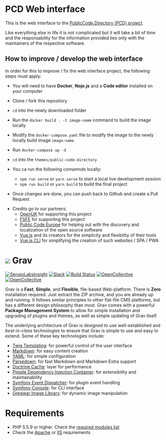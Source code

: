 # PCD Web interface

This is the web interface to the [PublicCode.Directory (PCD) project](https://github.com/OpenUK/publiccode.directory).

Like everything else in life it is not complicated but it will take a bit of time and the responsability for the information provided lies only with the maintainers of the respective software.

## How to improve / develop the web interface

In order for this to improve / fix the web interface project, the following steps must apply:

- You will need to have **Docker**, **Noje.js** and a **Code editor** installed on your computer

- Clone / fork this repository
- `cd` into the newly downloaded folder
- Run the `docker build . -t image-name` command to build the image locally
- Modify the `docker-compose.yaml` file to modify the image to the newly locally build image `image-name`
- Run `docker-compose up -d`
- `cd` into the `themes/public-code-directory`
- You ca run the following comamnds locally:
  - `npm run serve` or `yarn serve` to start a local live development session
  - `npm run build` or `yarn build` to build the final project
- Once changes are done, you can push back to Github and create a Pull Request

* Credits go to our partners:
  - [OpenUK](https://openuk.uk) for supporting this project
  - [FSFE](https://fsfe.org) for supporting this project
  - [Public Code Europe](https://publiccode.eu/) for helping out with the discovery and localization of the open source software
  - [Vue.js](https://vuejs.org/) and its creators for the simplicity and flexibility of their tools
  - [Vue.js CLI](https://cli.vuejs.org/) for simplifying the creation of such websites / SPA / PWA

# ![](https://avatars1.githubusercontent.com/u/8237355?v=2&s=50) Grav

[![SensioLabsInsight](https://insight.sensiolabs.com/projects/cfd20465-d0f8-4a0a-8444-467f5b5f16ad/mini.png)](https://insight.sensiolabs.com/projects/cfd20465-d0f8-4a0a-8444-467f5b5f16ad) [![Slack](https://grav-chat.now.sh/badge.svg)](https://chat.getgrav.org) [![Build Status](https://travis-ci.org/getgrav/grav.svg?branch=develop)](https://travis-ci.org/getgrav/grav) [![OpenCollective](https://opencollective.com/grav/backers/badge.svg)](#backers) [![OpenCollective](https://opencollective.com/grav/sponsors/badge.svg)](#sponsors)

Grav is a **Fast**, **Simple**, and **Flexible**, file-based Web-platform. There is **Zero** installation required. Just extract the ZIP archive, and you are already up and running. It follows similar principles to other flat-file CMS platforms, but has a different design philosophy than most. Grav comes with a powerful **Package Management System** to allow for simple installation and upgrading of plugins and themes, as well as simple updating of Grav itself.

The underlying architecture of Grav is designed to use well-established and _best-in-class_ technologies to ensure that Grav is simple to use and easy to extend. Some of these key technologies include:

- [Twig Templating](http://twig.sensiolabs.org/): for powerful control of the user interface
- [Markdown](http://en.wikipedia.org/wiki/Markdown): for easy content creation
- [YAML](http://yaml.org): for simple configuration
- [Parsedown](http://parsedown.org/): for fast Markdown and Markdown Extra support
- [Doctrine Cache](http://doctrine-orm.readthedocs.io/projects/doctrine-orm/en/latest/reference/caching.html): layer for performance
- [Pimple Dependency Injection Container](http://pimple.sensiolabs.org/): for extensibility and maintainability
- [Symfony Event Dispatcher](http://symfony.com/doc/current/components/event_dispatcher/introduction.html): for plugin event handling
- [Symfony Console](http://symfony.com/doc/current/components/console/introduction.html): for CLI interface
- [Gregwar Image Library](https://github.com/Gregwar/Image): for dynamic image manipulation

# Requirements

- PHP 5.5.9 or higher. Check the [required modules list](https://learn.getgrav.org/basics/requirements#php-requirements)
- Check the [Apache](https://learn.getgrav.org/basics/requirements#apache-requirements) or [IIS](https://learn.getgrav.org/basics/requirements#iis-requirements) requirements
